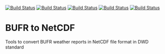 [![Build Status](https://simc.arpae.it/moncic-ci/bufr2netcdf/rocky8.png)](https://simc.arpae.it/moncic-ci/bufr2netcdf/)
[![Build Status](https://simc.arpae.it/moncic-ci/bufr2netcdf/rocky9.png)](https://simc.arpae.it/moncic-ci/bufr2netcdf/)
[![Build Status](https://simc.arpae.it/moncic-ci/bufr2netcdf/fedora40.png)](https://simc.arpae.it/moncic-ci/bufr2netcdf/)
[![Build Status](https://simc.arpae.it/moncic-ci/bufr2netcdf/fedora42.png)](https://simc.arpae.it/moncic-ci/bufr2netcdf/)
[![Build Status](https://copr.fedorainfracloud.org/coprs/simc/stable/package/bufr2netcdf/status_image/last_build.png)](https://copr.fedorainfracloud.org/coprs/simc/stable/package/bufr2netcdf/)

# BUFR to NetCDF

Tools to convert BUFR weather reports in NetCDF file format in DWD standard
